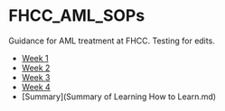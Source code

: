 # FHCC_AML_SOPs
Guidance for AML treatment at FHCC.
Testing for edits.

* [Week 1](week1.md)
* [Week 2](week2.md)
* [Week 3](week3.md)
* [Week 4](week4.md)
* [Summary](Summary of Learning How to Learn.md)
